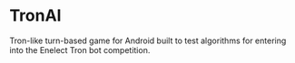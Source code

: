 TronAI
======

Tron-like turn-based game for Android built to test algorithms for entering into the Enelect Tron bot competition.